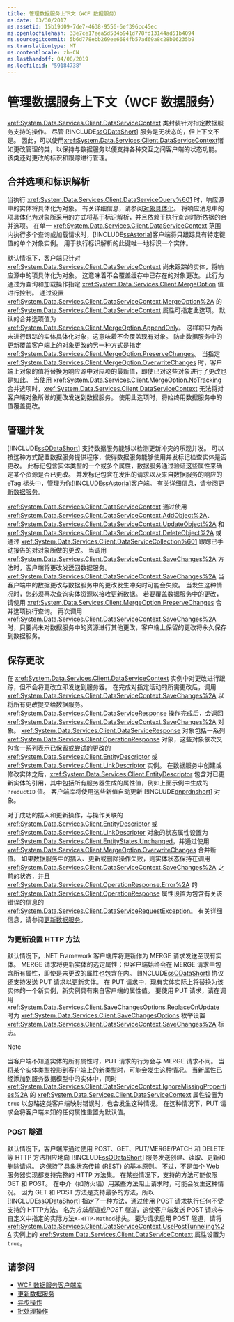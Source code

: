 ```yaml
---
title: 管理数据服务上下文（WCF 数据服务）
ms.date: 03/30/2017
ms.assetid: 15b19d09-7de7-4638-9556-6ef396cc45ec
ms.openlocfilehash: 33e7ce17eea5d534b941d778fd13144ad51b4094
ms.sourcegitcommit: 5b6d778ebb269ee6684fb57ad69a8c28b06235b9
ms.translationtype: MT
ms.contentlocale: zh-CN
ms.lasthandoff: 04/08/2019
ms.locfileid: "59184738"
---
```

# <a name="managing-the-data-service-context-wcf-data-services"></a>管理数据服务上下文（WCF 数据服务）
<xref:System.Data.Services.Client.DataServiceContext> 类封装针对指定数据服务支持的操作。 尽管 [!INCLUDE[ssODataShort](../../../../includes/ssodatashort-md.md)] 服务是无状态的，但上下文不是。 因此，可以使用<xref:System.Data.Services.Client.DataServiceContext>诸如更改管理的类，以保持与数据服务以便支持各种交互之间客户端的状态功能。 该类还对更改的标识和跟踪进行管理。  
  
## <a name="merge-options-and-identity-resolution"></a>合并选项和标识解析  
 当执行 <xref:System.Data.Services.Client.DataServiceQuery%601> 时，响应源中的实体将具体化为对象。 有关详细信息，请参阅[对象具体化](../../../../docs/framework/data/wcf/object-materialization-wcf-data-services.md)。 将响应消息中的项具体化为对象所采用的方式将基于标识解析，并且依赖于执行查询时所依据的合并选项。 在单一 <xref:System.Data.Services.Client.DataServiceContext> 范围内执行多个查询或加载请求时，[!INCLUDE[ssAstoria](../../../../includes/ssastoria-md.md)]客户端将只跟踪具有特定键值的单个对象实例。 用于执行标识解析的此键唯一地标识一个实体。  
  
 默认情况下，客户端只针对 <xref:System.Data.Services.Client.DataServiceContext> 尚未跟踪的实体，将响应源中的项具体化为对象。 这意味着不会覆盖缓存中已存在的对象更改。 此行为通过为查询和加载操作指定 <xref:System.Data.Services.Client.MergeOption> 值进行控制。 通过设置 <xref:System.Data.Services.Client.DataServiceContext.MergeOption%2A> 的 <xref:System.Data.Services.Client.DataServiceContext> 属性可指定此选项。 默认的合并选项值为 <xref:System.Data.Services.Client.MergeOption.AppendOnly>。 这样将只为尚未进行跟踪的实体具体化对象，这意味着不会覆盖现有对象。 防止数据服务中的更新覆盖客户端上的对象更改的另一种方式是指定 <xref:System.Data.Services.Client.MergeOption.PreserveChanges>。 当指定 <xref:System.Data.Services.Client.MergeOption.OverwriteChanges> 时，客户端上对象的值将替换为响应源中对应项的最新值，即使已对这些对象进行了更改也是如此。 当使用 <xref:System.Data.Services.Client.MergeOption.NoTracking> 合并选项时，<xref:System.Data.Services.Client.DataServiceContext> 无法将对客户端对象所做的更改发送到数据服务。 使用此选项时，将始终用数据服务中的值覆盖更改。  
  
## <a name="managing-concurrency"></a>管理并发  
 [!INCLUDE[ssODataShort](../../../../includes/ssodatashort-md.md)] 支持数据服务能够以检测更新冲突的乐观并发。 可以按这种方式配置数据服务提供程序，使得数据服务能够使用并发标记检查实体是否更改。 此标记包含实体类型的一个或多个属性，数据服务通过验证这些属性来确定某个资源是否已更改。 并发标记包含在发出的请求以及来自数据服务的响应的 eTag 标头中，管理为你[!INCLUDE[ssAstoria](../../../../includes/ssastoria-md.md)]客户端。 有关详细信息，请参阅[更新数据服务](../../../../docs/framework/data/wcf/updating-the-data-service-wcf-data-services.md)。  
  
 <xref:System.Data.Services.Client.DataServiceContext> 通过使用 <xref:System.Data.Services.Client.DataServiceContext.AddObject%2A>、<xref:System.Data.Services.Client.DataServiceContext.UpdateObject%2A> 和 <xref:System.Data.Services.Client.DataServiceContext.DeleteObject%2A> 或通过 <xref:System.Data.Services.Client.DataServiceCollection%601> 跟踪已手动报告的对对象所做的更改。 当调用 <xref:System.Data.Services.Client.DataServiceContext.SaveChanges%2A> 方法时，客户端将更改发送回数据服务。 <xref:System.Data.Services.Client.DataServiceContext.SaveChanges%2A> 当客户端中的数据更改与数据服务中的更改发生冲突时可能会失败。 当发生这种情况时，您必须再次查询实体资源以接收更新数据。 若要覆盖数据服务中的更改，请使用 <xref:System.Data.Services.Client.MergeOption.PreserveChanges> 合并选项执行查询。 再次调用 <xref:System.Data.Services.Client.DataServiceContext.SaveChanges%2A> 时，只要尚未对数据服务中的资源进行其他更改，客户端上保留的更改将永久保存到数据服务。  
  
## <a name="saving-changes"></a>保存更改  
 在 <xref:System.Data.Services.Client.DataServiceContext> 实例中对更改进行跟踪，但不会将更改立即发送到服务器。 在完成对指定活动的所需更改后，调用 <xref:System.Data.Services.Client.DataServiceContext.SaveChanges%2A> 以将所有更改提交给数据服务。 <xref:System.Data.Services.Client.DataServiceResponse> 操作完成后，会返回 <xref:System.Data.Services.Client.DataServiceContext.SaveChanges%2A> 对象。 <xref:System.Data.Services.Client.DataServiceResponse> 对象包括一系列 <xref:System.Data.Services.Client.OperationResponse> 对象，这些对象依次又包含一系列表示已保留或尝试的更改的 <xref:System.Data.Services.Client.EntityDescriptor> 或 <xref:System.Data.Services.Client.LinkDescriptor> 实例。 在数据服务中创建或修改实体之后，<xref:System.Data.Services.Client.EntityDescriptor> 包含对已更新实体的引用，其中包括所有服务器生成的属性值，例如上面示例中生成的 `ProductID` 值。 客户端库将使用这些新值自动更新 [!INCLUDE[dnprdnshort](../../../../includes/dnprdnshort-md.md)] 对象。  
  
 对于成功的插入和更新操作，与操作关联的 <xref:System.Data.Services.Client.EntityDescriptor> 或 <xref:System.Data.Services.Client.LinkDescriptor> 对象的状态属性设置为 <xref:System.Data.Services.Client.EntityStates.Unchanged>，并通过使用 <xref:System.Data.Services.Client.MergeOption.OverwriteChanges> 合并新值。 如果数据服务中的插入、更新或删除操作失败，则实体状态保持在调用 <xref:System.Data.Services.Client.DataServiceContext.SaveChanges%2A> 之前的状态，并且 <xref:System.Data.Services.Client.OperationResponse.Error%2A> 的 <xref:System.Data.Services.Client.OperationResponse> 属性设置为包含有关该错误的信息的 <xref:System.Data.Services.Client.DataServiceRequestException>。 有关详细信息，请参阅[更新数据服务](../../../../docs/framework/data/wcf/updating-the-data-service-wcf-data-services.md)。  
  
### <a name="setting-the-http-method-for-updates"></a>为更新设置 HTTP 方法  
 默认情况下，.NET Framework 客户端库将更新作为 MERGE 请求发送至现有实体。 MERGE 请求将更新实体的选定属性；但客户端始终会在 MERGE 请求中包含所有属性，即使是未更改的属性也包含在内。 [!INCLUDE[ssODataShort](../../../../includes/ssodatashort-md.md)] 协议还支持发送 PUT 请求以更新实体。 在 PUT 请求中，现有实体实际上将替换为该实体的一个新实例，新实例具有来自客户端的属性值。 要使用 PUT 请求，请在调用 <xref:System.Data.Services.Client.SaveChangesOptions.ReplaceOnUpdate> 时为 <xref:System.Data.Services.Client.SaveChangesOptions> 枚举设置 <xref:System.Data.Services.Client.DataServiceContext.SaveChanges%2A> 标志。  
  
> [!NOTE]
>  当客户端不知道实体的所有属性时，PUT 请求的行为会与 MERGE 请求不同。 当将某个实体类型投影到客户端上的新类型时，可能会发生这种情况。 当新属性已经添加到服务数据模型中的实体中，同时 <xref:System.Data.Services.Client.DataServiceContext.IgnoreMissingProperties%2A> 的 <xref:System.Data.Services.Client.DataServiceContext> 属性设置为 `true` 以忽略这类客户端映射错误时，也会发生这种情况。 在这种情况下，PUT 请求会将客户端未知的任何属性重置为默认值。  
  
### <a name="post-tunneling"></a>POST 隧道  
 默认情况下，客户端库通过使用 POST、GET、PUT/MERGE/PATCH 和 DELETE 等 HTTP 方法相应地向 [!INCLUDE[ssODataShort](../../../../includes/ssodatashort-md.md)] 服务发送创建、读取、更新和删除请求。 这保持了具象状态传输 (REST) 的基本原则。 不过，不是每个 Web 服务器实现都支持完整的 HTTP 方法集。 在某些情况下，支持的方法可能仅限 GET 和 POST。 在中介（如防火墙）用某些方法阻止请求时，可能会发生这种情况。 因为 GET 和 POST 方法是支持最多的方法，所以 [!INCLUDE[ssODataShort](../../../../includes/ssodatashort-md.md)] 指定了一种方法，通过使用 POST 请求执行任何不受支持的 HTTP方法。 名为*方法隧道*或*POST 隧道*，这使客户端发送 POST 请求与自定义中指定的实际方法`X-HTTP-Method`标头。 要为请求启用 POST 隧道，请将 <xref:System.Data.Services.Client.DataServiceContext.UsePostTunneling%2A> 实例上的 <xref:System.Data.Services.Client.DataServiceContext> 属性设置为 `true`。  
  
## <a name="see-also"></a>请参阅

- [WCF 数据服务客户端库](../../../../docs/framework/data/wcf/wcf-data-services-client-library.md)
- [更新数据服务](../../../../docs/framework/data/wcf/updating-the-data-service-wcf-data-services.md)
- [异步操作](../../../../docs/framework/data/wcf/asynchronous-operations-wcf-data-services.md)
- [批处理操作](../../../../docs/framework/data/wcf/batching-operations-wcf-data-services.md)
